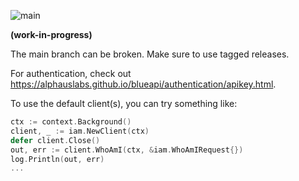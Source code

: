 ![main](https://github.com/alphauslabs/blue-sdk-go/workflows/main/badge.svg)

**(work-in-progress)**

The main branch can be broken. Make sure to use tagged releases.

For authentication, check out https://alphauslabs.github.io/blueapi/authentication/apikey.html.

To use the default client(s), you can try something like:

```go
ctx := context.Background()
client, _ := iam.NewClient(ctx)
defer client.Close()
out, err := client.WhoAmI(ctx, &iam.WhoAmIRequest{})
log.Println(out, err)
...
```
